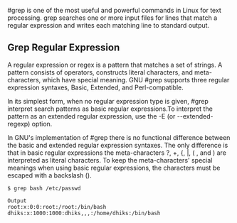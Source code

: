 #grep is one of the most useful and powerful commands in Linux for text processing. grep
searches one or more input files for lines that match a regular expression and writes each matching line to standard output.

## Grep Regular Expression
A regular expression or regex is a pattern that matches a set of strings. A pattern consists of operators, constructs literal characters, and meta-characters, which have special meaning. GNU #grep supports three regular expression syntaxes, Basic, Extended, and Perl-compatible.

In its simplest form, when no regular expression type is given, #grep interpret search patterns as basic regular expressions.To interpret the pattern as an extended regular expression, use the -E (or --extended-regexp) option.

In GNU's implementation of #grep there is no functional difference between the basic and extended regular expression syntaxes. The only difference is that in basic regular expressions the meta-characters ?, +, {, |, ( , and ) are interpreted as literal characters. To keep the meta-characters' special meanings when using basic regular expressions, the characters must be escaped with a backslash (\). 

```
$ grep bash /etc/passwd 
```

```
Output
root:x:0:0:root:/root:/bin/bash
dhiks:x:1000:1000:dhiks,,,:/home/dhiks:/bin/bash
```

